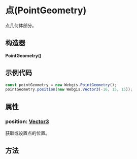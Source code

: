 # 点(PointGeometry)

点几何体部分。

## 构造器

**PointGeometry()**

## 示例代码

```javascript
const pointGeometry = new Webgis.PointGeometry();
pointGeometry.position(new Webgis.Vector3(-16, 15, 15));
```

## 属性

### position: [Vector3](../math/Vector3.md)

获取或设置点的位置。

## 方法

